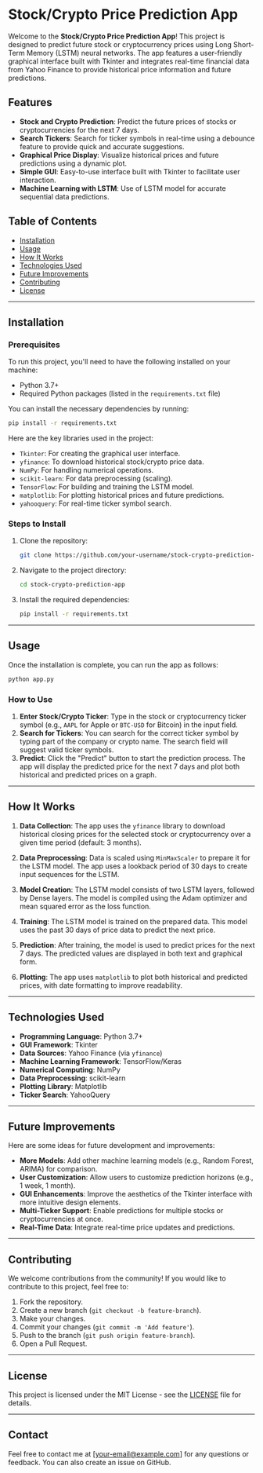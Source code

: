 
# Stock/Crypto Price Prediction App

Welcome to the **Stock/Crypto Price Prediction App**! This project is designed to predict future stock or cryptocurrency prices using Long Short-Term Memory (LSTM) neural networks. The app features a user-friendly graphical interface built with Tkinter and integrates real-time financial data from Yahoo Finance to provide historical price information and future predictions.

## Features

- **Stock and Crypto Prediction**: Predict the future prices of stocks or cryptocurrencies for the next 7 days.
- **Search Tickers**: Search for ticker symbols in real-time using a debounce feature to provide quick and accurate suggestions.
- **Graphical Price Display**: Visualize historical prices and future predictions using a dynamic plot.
- **Simple GUI**: Easy-to-use interface built with Tkinter to facilitate user interaction.
- **Machine Learning with LSTM**: Use of LSTM model for accurate sequential data predictions.

## Table of Contents

- [Installation](#installation)
- [Usage](#usage)
- [How It Works](#how-it-works)
- [Technologies Used](#technologies-used)
- [Future Improvements](#future-improvements)
- [Contributing](#contributing)
- [License](#license)

---

## Installation

### Prerequisites

To run this project, you'll need to have the following installed on your machine:

- Python 3.7+
- Required Python packages (listed in the `requirements.txt` file)

You can install the necessary dependencies by running:

```bash
pip install -r requirements.txt
```

Here are the key libraries used in the project:

- `Tkinter`: For creating the graphical user interface.
- `yfinance`: To download historical stock/crypto price data.
- `NumPy`: For handling numerical operations.
- `scikit-learn`: For data preprocessing (scaling).
- `TensorFlow`: For building and training the LSTM model.
- `matplotlib`: For plotting historical prices and future predictions.
- `yahooquery`: For real-time ticker symbol search.

### Steps to Install

1. Clone the repository:

   ```bash
   git clone https://github.com/your-username/stock-crypto-prediction-app.git
   ```

2. Navigate to the project directory:

   ```bash
   cd stock-crypto-prediction-app
   ```

3. Install the required dependencies:

   ```bash
   pip install -r requirements.txt
   ```

---

## Usage

Once the installation is complete, you can run the app as follows:

```bash
python app.py
```

### How to Use

1. **Enter Stock/Crypto Ticker**: Type in the stock or cryptocurrency ticker symbol (e.g., `AAPL` for Apple or `BTC-USD` for Bitcoin) in the input field.
2. **Search for Tickers**: You can search for the correct ticker symbol by typing part of the company or crypto name. The search field will suggest valid ticker symbols.
3. **Predict**: Click the "Predict" button to start the prediction process. The app will display the predicted price for the next 7 days and plot both historical and predicted prices on a graph.

---

## How It Works

1. **Data Collection**: The app uses the `yfinance` library to download historical closing prices for the selected stock or cryptocurrency over a given time period (default: 3 months).

2. **Data Preprocessing**: Data is scaled using `MinMaxScaler` to prepare it for the LSTM model. The app uses a lookback period of 30 days to create input sequences for the LSTM.

3. **Model Creation**: The LSTM model consists of two LSTM layers, followed by Dense layers. The model is compiled using the Adam optimizer and mean squared error as the loss function.

4. **Training**: The LSTM model is trained on the prepared data. This model uses the past 30 days of price data to predict the next price.

5. **Prediction**: After training, the model is used to predict prices for the next 7 days. The predicted values are displayed in both text and graphical form.

6. **Plotting**: The app uses `matplotlib` to plot both historical and predicted prices, with date formatting to improve readability.

---

## Technologies Used

- **Programming Language**: Python 3.7+
- **GUI Framework**: Tkinter
- **Data Sources**: Yahoo Finance (via `yfinance`)
- **Machine Learning Framework**: TensorFlow/Keras
- **Numerical Computing**: NumPy
- **Data Preprocessing**: scikit-learn
- **Plotting Library**: Matplotlib
- **Ticker Search**: YahooQuery

---

## Future Improvements

Here are some ideas for future development and improvements:

- **More Models**: Add other machine learning models (e.g., Random Forest, ARIMA) for comparison.
- **User Customization**: Allow users to customize prediction horizons (e.g., 1 week, 1 month).
- **GUI Enhancements**: Improve the aesthetics of the Tkinter interface with more intuitive design elements.
- **Multi-Ticker Support**: Enable predictions for multiple stocks or cryptocurrencies at once.
- **Real-Time Data**: Integrate real-time price updates and predictions.

---

## Contributing

We welcome contributions from the community! If you would like to contribute to this project, feel free to:

1. Fork the repository.
2. Create a new branch (`git checkout -b feature-branch`).
3. Make your changes.
4. Commit your changes (`git commit -m 'Add feature'`).
5. Push to the branch (`git push origin feature-branch`).
6. Open a Pull Request.

---

## License

This project is licensed under the MIT License - see the [LICENSE](LICENSE) file for details.

---

## Contact

Feel free to contact me at [your-email@example.com] for any questions or feedback. You can also create an issue on GitHub.

